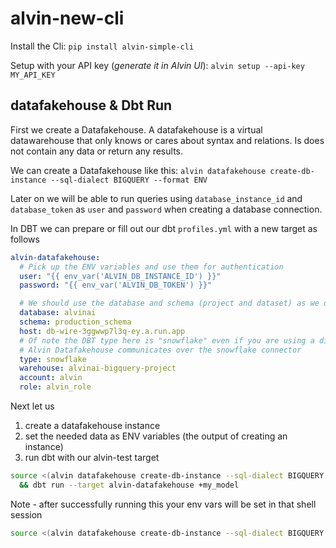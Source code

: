 # alvin-new-cli

Install the Cli:
`pip install alvin-simple-cli`

Setup with your API key (_generate it in Alvin UI_):
`alvin setup --api-key MY_API_KEY`

## datafakehouse & Dbt Run

First we create a Datafakehouse. A datafakehouse is a virtual datawarehouse that only knows or cares about syntax and relations. Is does not contain any data or return any results.

We can create a Datafakehouse like this:
`alvin datafakehouse create-db-instance --sql-dialect BIGQUERY --format ENV`

Later on we will be able to run queries using `database_instance_id` and `database_token` as `user` and `password` when creating a database connection.

In DBT we can prepare or fill out our dbt `profiles.yml` with a new target as follows

```yaml
alvin-datafakehouse:
  # Pick up the ENV variables and use them for authentication
  user: "{{ env_var('ALVIN_DB_INSTANCE_ID') }}"
  password: "{{ env_var('ALVIN_DB_TOKEN') }}"

  # We should use the database and schema (project and dataset) as we do for production
  database: alvinai
  schema: production_schema
  host: db-wire-3ggwwp7l3q-ey.a.run.app
  # Of note the DBT type here is "snowflake" even if you are using a different database
  # Alvin Datafakehouse communicates over the snowflake connector
  type: snowflake
  warehouse: alvinai-bigquery-project
  account: alvin
  role: alvin_role
```

Next let us 
1. create a datafakehouse instance
2. set the needed data as ENV variables (the output of creating an instance)
3. run dbt with our alvin-test target

```bash
source <(alvin datafakehouse create-db-instance --sql-dialect BIGQUERY --format ENV) \
  && dbt run --target alvin-datafakehouse +my_model
````

Note - after successfully running this your env vars will be set in that shell session 
```bash
source <(alvin datafakehouse create-db-instance --sql-dialect BIGQUERY --format ENV)
```

